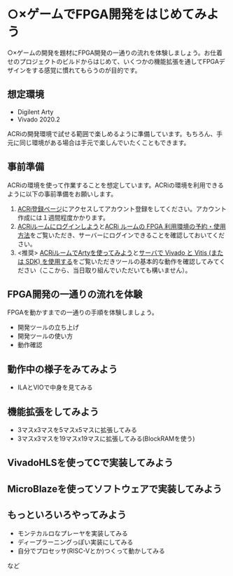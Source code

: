 # ○×ゲームでFPGA開発をはじめてみよう

○×ゲームの開発を題材にFPGA開発の一通りの流れを体験しましょう。お仕着せのプロジェクトのビルドからはじめて、いくつかの機能拡張を通してFPGAデザインをする感覚に慣れてもらうのが目的です。

## 想定環境

- Digilent Arty
- Vivado 2020.2

ACRiの開発環境で試せる範囲で楽しめるように準備しています。もちろん、手元に同じ環境がある場合は手元で楽しんでいたくこともできます。

## 事前準備

ACRiの環境を使って作業することを想定しています。ACRiの環境を利用できるように以下の事前準備をお願いします。

1. [ACRi登録ページ](https://gw.acri.c.titech.ac.jp/wp/registration)にアクセスしてアカウント登録をしてください。アカウント作成には１週間程度かかります。
1. [ACRiルームにログインしよう](https://www.youtube.com/watch?v=TKKqUrbmVr4)と[ACRi ルームの FPGA 利用環境の予約・使用方法](https://gw.acri.c.titech.ac.jp/wp/manual/how-to-reserve)をご覧いただき、サーバーにログインできることを確認しておいてください。
1. <推奨> [ACRiルームでArtyを使ってみよう](https://www.youtube.com/watch?v=PcvWGNl7ZGY)と[サーバで Vivado と Vitis (または SDK) を使用する](https://gw.acri.c.titech.ac.jp/wp/manual/vivado-vitis)をご覧いただきツールの基本的な動作を確認してみてください（ここから、当日取り組んでいただいても構いません）。

## FPGA開発の一通りの流れを体験

FPGAを動かすまでの一通りの手順を体験しましょう。

- 開発ツールの立ち上げ
- 開発ツールの使い方
- 動作確認

## 動作中の様子をみてみよう

- ILAとVIOで中身を見てみる

## 機能拡張をしてみよう

- 3マスx3マスを5マスx5マスに拡張してみる
- 3マスx3マスを19マスx19マスに拡張してみる(BlockRAMを使う)

## VivadoHLSを使ってCで実装してみよう

## MicroBlazeを使ってソフトウェアで実装してみよう

## もっといろいろやってみよう

- モンテカルロなプレーヤを実装してみる
- ディープラーニングっぽい実装にしてみる
- 自分でプロセッサ(RISC-Vとか)つくって動かしてみる

など
